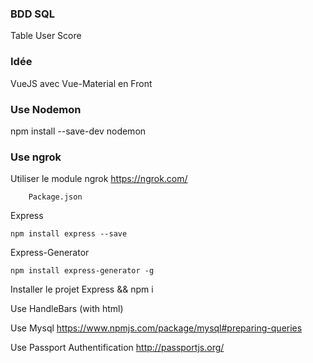 ### BDD SQL
Table User
Score

### Idée
VueJS avec Vue-Material en Front

### Use Nodemon
npm install --save-dev nodemon

### Use ngrok
Utiliser le module ngrok
https://ngrok.com/


```
    Package.json
```

Express
```
npm install express --save
```

Express-Generator
```
npm install express-generator -g
```

Installer le projet
Express
&&
npm i


Use HandleBars (with html)


Use Mysql
https://www.npmjs.com/package/mysql#preparing-queries

Use Passport Authentification
http://passportjs.org/
